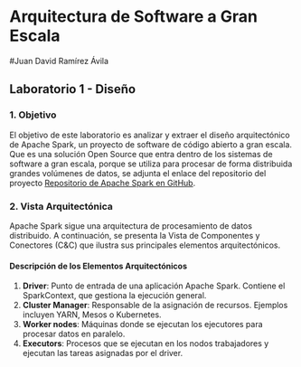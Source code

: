 # Arquitectura de Software a Gran Escala

#Juan David Ramírez Ávila

## Laboratorio 1 - Diseño

### 1. Objetivo
El objetivo de este laboratorio es analizar y extraer el diseño arquitectónico de Apache Spark, un proyecto de software de código abierto a gran escala. Que es una solución Open Source que entra dentro de los sistemas de software a gran escala, porque se utiliza para procesar de forma distribuida grandes volúmenes de datos, se adjunta el enlace del repositorio del proyecto [Repositorio de Apache Spark en GitHub](https://github.com/apache/spark).  

### 2. Vista Arquitectónica
Apache Spark sigue una arquitectura de procesamiento de datos distribuido. A continuación, se presenta la Vista de Componentes y Conectores (C&C) que ilustra sus principales elementos arquitectónicos.

#### Descripción de los Elementos Arquitectónicos
1. **Driver**: Punto de entrada de una aplicación Apache Spark. Contiene el SparkContext, que gestiona la ejecución general.
2. **Cluster Manager**: Responsable de la asignación de recursos. Ejemplos incluyen YARN, Mesos o Kubernetes.
3. **Worker nodes**: Máquinas donde se ejecutan los ejecutores para procesar datos en paralelo.
4. **Executors**: Procesos que se ejecutan en los nodos trabajadores y ejecutan las tareas asignadas por el driver.